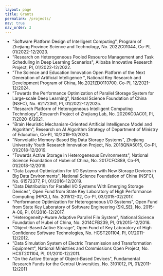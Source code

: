 ```yaml
---
layout: page
title: Grants
permalink: /projects/
nav: true
nav_order: 3
---
```


<!-- ### **Research Project** -->

- "Software Platform Design of Intelligent Computing", Program of Zhejiang Province Science and Technology, No. 2022C01044, Co-PI, 01/2022-12/2023.
- "Research on Heterogeneous Pooled Resource Management and Task Scheduling in Deep Learning Scenarios", Alibaba Innovative Research Project, PI, 01/2022-12/2022.
- "The Science and Education Innovation Open Platform of the Next Generation of Artificial Intelligence ", National Key Research and Development Program of China, No.2021ZD0110700, Co-PI, 12/2021-12/2024.
- "Towards the Performance Optimization of Parallel Storage System for Large-scale Deep Learning", National Science Foundation of China (NSFC), No. 62172361, PI, 01/2022-12/2025.
- "Research Platform of Heterogeneous Intelligent Computing Technology", Research Project of Zhejiang Lab, No. 2020KC0AC01, PI, 7/2020-6/2021.
- "Brain Heuristic Mechanism-Oriented Artificial Intelligence Model and Algorithm", Research on AI Algorithm Strategy of Department of Ministry of Education, Co-PI, 10/2019-10/2020.
- "Nonvolatile Memory-Based Big Data Storage Systems", Zhejiang University Youth Research Innovation Project, No. 2018QNA5015, Co-PI, 01/2018-12/2019.
- "Towards Active Storage in Heterogeneous Environments", National Science Foundation of Hubei of China, No. 2017CFC889, Co-PI, 01/2018-12/2019.
- "Data Layout Optimization for I/O Systems with New Storage Devices in Big Data Environments", National Science Foundation of China (NSFC), No. 61572377, PI, 01/2016-12/2019.
- "Data Distribution for Parallel I/O Systems With Emerging Storage Devices", Open Fund from State Key Laboratory of High Performance Computing (HPCL), No. 201512-02, Co-PI, 03/2015-02/2017.
- "Performance Optimization for Heterogeneous I/O Systems", Open Fund from State Key Laboratory of Software Engineering (SKLSE), No. 2015-A-06, PI, 01/2016-12/2017.
- "Heterogeneity-Aware Adaptive Parallel File System", National Science Foundation of Hubei of China, No. 2014CFB239, PI, 01/2015-12/2016.
- "Object-Based Active Storage", Open Fund of Key Laboratory of High Confidence Software Technologies, No. HCST201104, PI, 01/2011-12/2012.
- "Data Simulation System of Electric Transmission and Transformation Equipment", National Ministries and Commissions Open Project, No. HCST201104, PI, 01/2010-12/2011.
- "On the Active Storage of Object-Based Devices", Fundamental Research Funds for the Central Universities, No. 3101012, PI, 01/2011-12/2011
